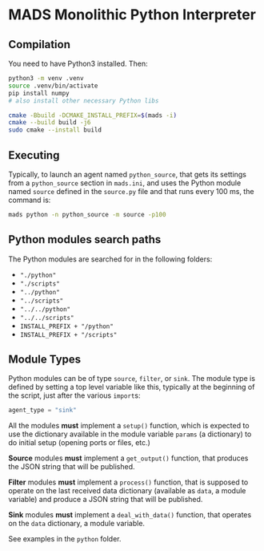 # MADS Monolithic Python Interpreter

## Compilation

You need to have Python3 installed. Then:

```sh
python3 -m venv .venv
source .venv/bin/activate
pip install numpy
# also install other necessary Python libs

cmake -Bbuild -DCMAKE_INSTALL_PREFIX=$(mads -i)
cmake --build build -j6
sudo cmake --install build
```


## Executing

Typically, to launch an agent named `python_source`, that gets its settings from a `python_source` section in `mads.ini`, and uses the Python module named `source` defined in the `source.py` file and that runs every 100 ms, the command is:

```sh
mads python -n python_source -m source -p100
```

## Python modules search paths

The Python modules are searched for in the following folders:

* `"./python"`
* `"./scripts"`
* `"../python"`
* `"../scripts"`
* `"../../python"`
* `"../../scripts"`
* `INSTALL_PREFIX + "/python"` 
* `INSTALL_PREFIX + "/scripts"`

## Module Types

Python modules can be of type `source`, `filter`, or `sink`. The module type is defined by setting a top level variable like this, typically at the beginning of the script, just after the various `import`s:

```python
agent_type = "sink"
```

All the modules **must** implement a `setup()` function, which is expected to use the dictionary available in the module variable `params` (a dictionary) to do initial setup (opening ports or files, etc.)

**Source** modules **must** implement a `get_output()` function, that produces the JSON string that will be published.

**Filter** modules **must** implement a `process()` function, that is supposed to operate on the last received data dictionary (available as `data`, a module variable) and produce a JSON string that will be published.

**Sink** modules **must** implement a `deal_with_data()` function, that operates on the `data` dictionary, a module variable.

See examples in the `python` folder.